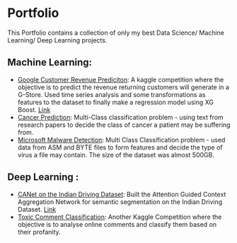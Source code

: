 # Portfolio
This Portfolio contains a collection of only my best Data Science/ Machine Learning/ Deep Learning projects.
## Machine Learning:
  - [Google Customer Revenue Prediciton](https://github.com/monk-boop/Google-Customer-Revenue-Prediction): A kaggle competition where the objective is to predict the revenue returning customers will generate in a G-Store. Used time series analysis and some transformations as features to the dataset to finally make a regression model using XG Boost.
  [Link](https://medium.com/@mayankkhanna/google-customer-revenue-prediction-a-case-study-2eb25b80e3d6)
  - [Cancer Prediction](https://github.com/monk-boop/Cancer-Prediction): Multi-Class classification problem -  using text from research papers to decide the class of cancer a patient may be suffering from.
  - [Microsoft Malware Detection](https://github.com/monk-boop/Microsoft-Malware-Detection): Multi Class Classification problem - used data from ASM and BYTE files to form features and decide the type of virus a file may contain. The size of the dataset was almost 500GB.
  
## Deep Learning :
  - [CANet on the Indian Driving Dataset](https://github.com/monk-boop/CANet-on-Indian-Driving-Dataset): Built the Attention Guided Context Aggregation Network for semantic segmentation on the Indian Driving Dataset.
  [Link](https://medium.com/@mayankkhanna/attention-guided-chained-context-aggregation-for-semantic-segmentation-on-indian-driving-dataset-930f58941d91)
  - [Toxic Comment Classification](https://github.com/monk-boop/Toxic-comment-Classification): Another Kaggle Competition where the objective is to analyse online comments and classify them based on their profanity.
